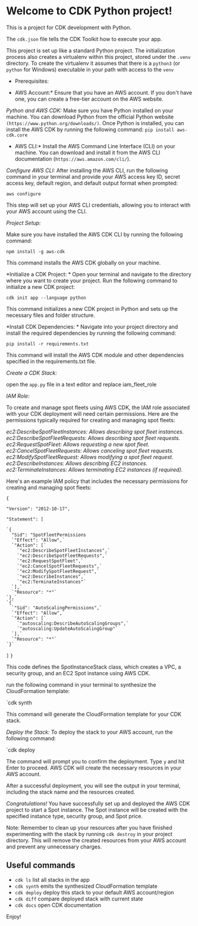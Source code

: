 
# Welcome to CDK Python project!

This is a project for CDK development with Python.

The `cdk.json` file tells the CDK Toolkit how to execute your app.

This project is set up like a standard Python project.  The initialization
process also creates a virtualenv within this project, stored under the `.venv`
directory.  To create the virtualenv it assumes that there is a `python3`
(or `python` for Windows) executable in your path with access to the `venv`


* Prerequisites:

* AWS Account:*
Ensure that you have an AWS account. If you don't have one, you can create a free-tier account on the AWS website.

*Python and AWS CDK:*
Make sure you have Python installed on your machine. You can download Python from the official Python website `(https://www.python.org/downloads/)`. Once Python is installed, 
you can install the AWS CDK by running the following command:
`pip install aws-cdk.core`

* AWS CLI:*
Install the AWS Command Line Interface (CLI) on your machine. You can download and install it from the AWS CLI documentation (`https://aws.amazon.com/cli/`).

*Configure AWS CLI:*
After installing the AWS CLI, run the following command in your terminal and provide your AWS access key ID, secret access key, default region, and default output format when prompted:

`aws configure`

This step will set up your AWS CLI credentials, allowing you to interact with your AWS account using the CLI.

*Project Setup:*

Make sure you have installed the AWS CDK CLI by running the following command:

`npm install -g aws-cdk`

This command installs the AWS CDK globally on your machine.

*Initialize a CDK Project: *
Open your terminal and navigate to the directory where you want to create your project. Run the following command to initialize a new CDK project:

`cdk init app --language python`

This command initializes a new CDK project in Python and sets up the necessary files and folder structure.

*Install CDK Dependencies: *
Navigate into your project directory and install the required dependencies by running the following command:

`pip install -r requirements.txt`

This command will install the AWS CDK module and other dependencies specified in the requirements.txt file.

*Create a CDK Stack:*

 open the `app.py` file in a text editor and replace iam_fleet_role
 
*IAM Role:*
 
 To create and manage spot fleets using AWS CDK, the IAM role associated with your CDK deployment will need certain permissions. Here are the permissions typically required for creating and managing spot fleets:

*ec2:DescribeSpotFleetInstances: Allows describing spot fleet instances.*
*ec2:DescribeSpotFleetRequests: Allows describing spot fleet requests.*
*ec2:RequestSpotFleet: Allows requesting a new spot fleet.*
*ec2:CancelSpotFleetRequests: Allows canceling spot fleet requests.*
*ec2:ModifySpotFleetRequest: Allows modifying a spot fleet request.*
*ec2:DescribeInstances: Allows describing EC2 instances.*
*ec2:TerminateInstances: Allows terminating EC2 instances (if required).*

Here's an example IAM policy that includes the necessary permissions for creating and managing spot fleets:
 
 `{`
 
  `"Version": "2012-10-17",`
  
  `"Statement": [`
  
    `{
      "Sid": "SpotFleetPermissions
      `"Effect": "Allow",`
      `"Action": [`
        `"ec2:DescribeSpotFleetInstances",`
        `"ec2:DescribeSpotFleetRequests",`
        `"ec2:RequestSpotFleet",`
        `"ec2:CancelSpotFleetRequests",`
        `"ec2:ModifySpotFleetRequest",`
        `"ec2:DescribeInstances",`
        `"ec2:TerminateInstances"`
      `],`
      `"Resource": "*"`
    `},`
    `{`
      `"Sid": "AutoScalingPermissions",`
      `"Effect": "Allow",`
      `"Action": [`
        `"autoscaling:DescribeAutoScalingGroups",`
        `"autoscaling:UpdateAutoScalingGroup"`
      `],`
      `"Resource": "*"`
    `}`
  `]`
`}`
 

This code defines the SpotInstanceStack class, which creates a VPC, a security group, and an EC2 Spot instance using AWS CDK.

run the following command in your terminal to synthesize the CloudFormation template:

`cdk synth

This command will generate the CloudFormation template for your CDK stack.

*Deploy the Stack:* To deploy the stack to your AWS account, run the following command:

`cdk deploy

The command will prompt you to confirm the deployment. Type `y` and hit Enter to proceed. AWS CDK will create the necessary resources in your AWS account.

After a successful deployment, you will see the output in your terminal, including the stack name and the resources created.

*Congratulations!* You have successfully set up and deployed the AWS CDK project to start a Spot instance. The Spot instance will be created with the specified instance type, security group, and Spot price.


Note: Remember to clean up your resources after you have finished experimenting with the stack by running `cdk destroy` in your project directory. This will remove the created resources from your AWS account and prevent any unnecessary charges.

## Useful commands

 * `cdk ls`          list all stacks in the app
 * `cdk synth`       emits the synthesized CloudFormation template
 * `cdk deploy`      deploy this stack to your default AWS account/region
 * `cdk diff`        compare deployed stack with current state
 * `cdk docs`        open CDK documentation

Enjoy!

